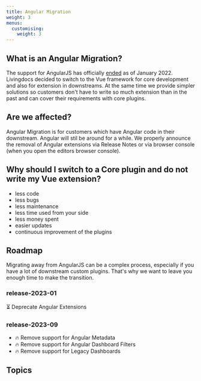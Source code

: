 ```yaml
---
title: Angular Migration
weight: 3
menus:
  customising:
    weight: 3
---
```


## What is an Angular Migration?

The support for AngularJS has officially [ended](https://docs.angularjs.org/misc/version-support-status) as of January 2022. Livingdocs decided to switch to the Vue framework for core development and also for extension in downstreams. At the same time we provide simpler solutions so customers don't have to write so much extension than in the past and can cover their requirements with core plugins.

## Are we affected?

Angular Migration is for customers which have Angular code in their downstream. Angular will stil be around for a while. We properly announce the removal of Angular extensions via Release Notes or via browser console (when you open the editors browser console).


## Why should I switch to a Core plugin and do not write my Vue extension?

  - less code
  - less bugs
  - less maintenance
  - less time used from your side
  - less money spent
  - easier updates
  - continuous improvement of the plugins

## Roadmap

Migrating away from AngularJS can be a complex process, especially if you have a lot of downstream custom plugins. That's why we want to leave you enough time to make the transition.

### release-2023-01

⏳ Deprecate Angular Extensions

### release-2023-09

- 🔥 Remove support for Angular Metadata
- 🔥 Remove support for Angular Dashboard Filters
- 🔥 Remove support for Legacy Dashboards

## Topics
